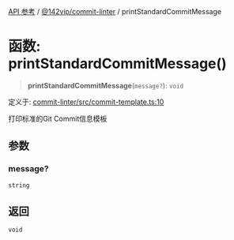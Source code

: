 [API 参考](../../../index.md) / [@142vip/commit-linter](../index.md) / printStandardCommitMessage

# 函数: printStandardCommitMessage()

> **printStandardCommitMessage**(`message?`): `void`

定义于: [commit-linter/src/commit-template.ts:10](https://github.com/142vip/core-x/blob/a868d72f351cc457f350d05d38d540d6494a8ff2/packages/commit-linter/src/commit-template.ts#L10)

打印标准的Git Commit信息模板

## 参数

### message?

`string`

## 返回

`void`
